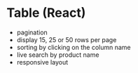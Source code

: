 # Table (React)

- pagination 
- display 15, 25 or 50 rows per page
- sorting by clicking on the column name
- live search by product name
- responsive layout

